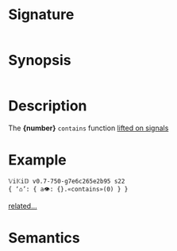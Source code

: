 # Signature
```vikid-signature
```

# Synopsis
```vikid-synopsis
```

# Description
The __{number}__ `contains` function [lifted on signals](/refman/concepts/pure_functions)

# Example
```vikid-script
𝕍i𝕂i𝔻 v0.7-750-g7e6c265e2b95 s22
{ ‘⌂’: { a👁: {}.«contains»(0) } }
```


[related...](https://en.wikipedia.org/wiki/Element_(mathematics))

# Semantics